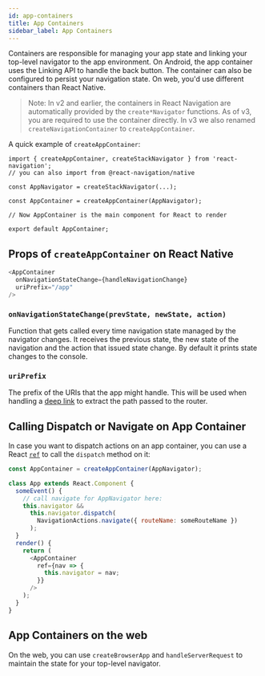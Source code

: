 ```yaml
---
id: app-containers
title: App Containers
sidebar_label: App Containers
---
```


Containers are responsible for managing your app state and linking your top-level navigator to the app environment. On Android, the app container uses the Linking API to handle the back button. The container can also be configured to persist your navigation state. On web, you'd use different containers than React Native.

> Note: In v2 and earlier, the containers in React Navigation are automatically provided by the `create*Navigator` functions. As of v3, you are required to use the container directly. In v3 we also renamed `createNavigationContainer` to `createAppContainer`.

A quick example of `createAppContainer`:

```
import { createAppContainer, createStackNavigator } from 'react-navigation';
// you can also import from @react-navigation/native

const AppNavigator = createStackNavigator(...);

const AppContainer = createAppContainer(AppNavigator);

// Now AppContainer is the main component for React to render

export default AppContainer;
```

## Props of `createAppContainer` on React Native

```js
<AppContainer
  onNavigationStateChange={handleNavigationChange}
  uriPrefix="/app"
/>
```

### `onNavigationStateChange(prevState, newState, action)`

Function that gets called every time navigation state managed by the navigator changes. It receives the previous state, the new state of the navigation and the action that issued state change. By default it prints state changes to the console.

### `uriPrefix`

The prefix of the URIs that the app might handle. This will be used when handling a [deep link](deep-linking.html) to extract the path passed to the router.

## Calling Dispatch or Navigate on App Container

In case you want to dispatch actions on an app container, you can use a React [`ref`](https://facebook.github.io/react/docs/refs-and-the-dom.html#the-ref-callback-attribute) to call the `dispatch` method on it:

```js
const AppContainer = createAppContainer(AppNavigator);

class App extends React.Component {
  someEvent() {
    // call navigate for AppNavigator here:
    this.navigator &&
      this.navigator.dispatch(
        NavigationActions.navigate({ routeName: someRouteName })
      );
  }
  render() {
    return (
      <AppContainer
        ref={nav => {
          this.navigator = nav;
        }}
      />
    );
  }
}
```

## App Containers on the web

On the web, you can use `createBrowserApp` and `handleServerRequest` to maintain the state for your top-level navigator.
